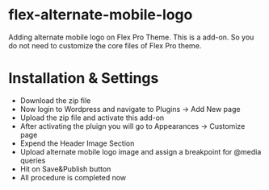 # flex-alternate-mobile-logo
Adding alternate mobile logo on Flex Pro Theme. This is a add-on. So you do not need to customize the core files of Flex Pro theme.

# Installation & Settings
* Download the zip file
* Now login to Wordpress and navigate to Plugins -> Add New page
* Upload the zip file and activate this add-on
* After activating the pluign you will go to Appearances -> Customize page
* Expend the Header Image Section
* Upload alternate mobile logo image and assign a breakpoint for @media queries
* Hit on Save&Publish button
* All procedure is completed now
